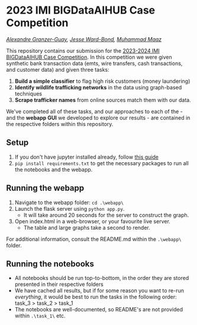 # 2023 IMI BIGDataAIHUB Case Competition
*[Alexandre Granzer-Guay](https://github.com/alexandregranzerguay), [Jesse Ward-Bond](https://always-learn.com/), [Muhammad Maaz](http://mmaaz.ca/index.html)*

This repository contains our submission for the [2023-2024 IMI BIGDataAIHUB Case Competition](https://www.utm.utoronto.ca/bigdataaihub/events/fifth-annual-2023-2024-imi-bigdataaihub-big-data-and-artificial-intelligence-competition). In this competition we were given synthetic bank transaction data (emts, wire transfers, cash transactions, and customer data) and given three tasks: 
1. **Build a simple classifier** to flag high risk customers (money laundering)
2. **Identify wildlife trafficking networks** in the data using graph-based techniques
3. **Scrape trafficker names** from online sources match them with our data. 

We've completed all of these tasks, and our approaches to each of the - and the **webapp GUI** we developed to explore our results -  are contained in the respective folders within this repository.

## Setup
1. If you don't have jupyter installed already, follow [this guide](https://jupyter.org/install)
2. `pip install requirements.txt` to get the necessary packages to run all the notebooks and the webapp.

## Running the webapp
1. Navigate to the webapp folder: `cd .\webapp\`
2. Launch the flask server using `python app.py`. 
    - It will take around 20 seconds for the server to construct the graph.
3. Open index.html in a web-browser, or your favourite live server. 
    - The table and large graphs take a second to render.

For additional information, consult the README.md within the `.\webapp\` folder.

## Running the notebooks
- All notebooks should be run top-to-bottom, in the order they are stored presented in their respective folders
- We have cached all results, but if for some reason you want to re-run *everything*, it would be best to run the tasks in the following order: task_3 > task_2 > task_1
- The notebooks are well-documented, so README's are not provided within `.\task_1\` etc.